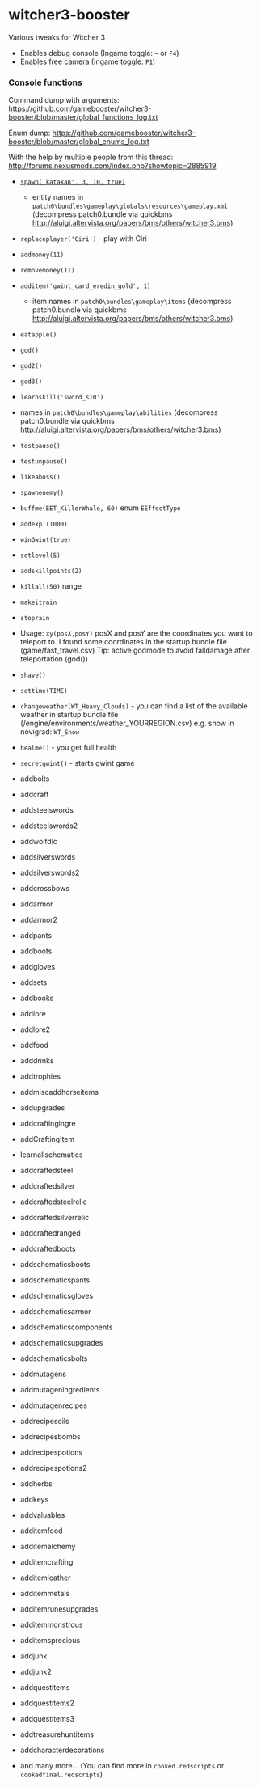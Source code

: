 # witcher3-booster

Various tweaks for Witcher 3

* Enables debug console (Ingame toggle: `~` or `F4`)
* Enables free camera (Ingame toggle: `F1`)

### Console functions

Command dump with arguments: https://github.com/gamebooster/witcher3-booster/blob/master/global_functions_log.txt

Enum dump: https://github.com/gamebooster/witcher3-booster/blob/master/global_enums_log.txt

With the help by multiple people from this thread: http://forums.nexusmods.com/index.php?showtopic=2885919

* [`spawn('katakan', 3, 10, true)`](https://github.com/gamebooster/witcher3-booster/blob/d0f0c1e028cee21cefed096b6b56624485ef38a6/global_functions_log.txt#L464)
  * entity names in `patch0\bundles\gameplay\globals\resources\gameplay.xml` (decompress patch0.bundle via quickbms http://aluigi.altervista.org/papers/bms/others/witcher3.bms)
* `replaceplayer('Ciri')` - play with Ciri
* `addmoney(11)`
* `removemoney(11)`
* `additem('gwint_card_eredin_gold', 1)`
  *  item names in `patch0\bundles\gameplay\items` (decompress patch0.bundle via quickbms http://aluigi.altervista.org/papers/bms/others/witcher3.bms)
*  `eatapple()`
*  `god()`
*  `god2()`
*  `god3()`
*  `learnskill('sword_s10')`
  * names in `patch0\bundles\gameplay\abilities` (decompress patch0.bundle via quickbms http://aluigi.altervista.org/papers/bms/others/witcher3.bms)
*  `testpause()`
*  `testunpause()`
*  `likeaboss()`
*  `spawnenemy()`
*  `buffme(EET_KillerWhale, 60)` enum `EEffectType`
*  `addexp (1000)`
*  `winGwint(true)`
*  `setlevel(5)`
*  `addskillpoints(2)`
*  `killall(50)` range
*  `makeitrain`
* `stoprain`
* Usage: `xy(posX,posY)`
posX and posY are the coordinates you want to teleport to.
I found some coordinates in the startup.bundle file (game/fast_travel.csv)
Tip: active godmode to avoid falldamage after teleportation (god())

* `shave()`
* `settime(TIME)`
* `changeweather(WT_Heavy_Clouds)` - you can find a list of the available weather in startup.bundle file (/engine/environments/weather_YOURREGION.csv) e.g. snow in novigrad: `WT_Snow`
* `healme()` - you get full health
* `secretgwint()` - starts gwint game
* addbolts
* addcraft
* addsteelswords
* addsteelswords2
* addwolfdlc
* addsilverswords
* addsilverswords2
* addcrossbows
* addarmor
* addarmor2
* addpants
* addboots
* addgloves
* addsets
* addbooks
* addlore
* addlore2
* addfood
* adddrinks
* addtrophies
* addmiscaddhorseitems
* addupgrades
* addcraftingingre
* addCraftingItem
* learnallschematics
* addcraftedsteel
* addcraftedsilver
* addcraftedsteelrelic
* addcraftedsilverrelic
* addcraftedranged
* addcraftedboots
* addschematicsboots
* addschematicspants
* addschematicsgloves
* addschematicsarmor
* addschematicscomponents
* addschematicsupgrades
* addschematicsbolts
* addmutagens
* addmutageningredients
* addmutagenrecipes
* addrecipesoils
* addrecipesbombs
* addrecipespotions
* addrecipespotions2
* addherbs
* addkeys
* addvaluables
* additemfood
* additemalchemy
* additemcrafting
* additemleather
* additemmetals
* additemrunesupgrades
* additemmonstrous
* additemsprecious
* addjunk
* addjunk2
* addquestitems
* addquestitems2
* addquestitems3
* addtreasurehuntitems
* addcharacterdecorations
*  and many more... (You can find more in `cooked.redscripts` or `cookedfinal.redscripts`)
